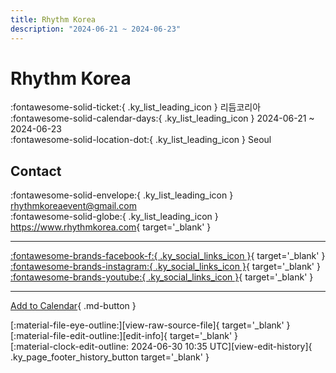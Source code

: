 ```yaml
---
title: Rhythm Korea
description: "2024-06-21 ~ 2024-06-23"
---
```


# Rhythm Korea 

:fontawesome-solid-ticket:{ .ky_list_leading_icon } 리듬코리아  
:fontawesome-solid-calendar-days:{ .ky_list_leading_icon } 2024-06-21 ~ 2024-06-23  
:fontawesome-solid-location-dot:{ .ky_list_leading_icon } Seoul  

## Contact

:fontawesome-solid-envelope:{ .ky_list_leading_icon } <rhythmkoreaevent@gmail.com>  
:fontawesome-solid-globe:{ .ky_list_leading_icon } <https://www.rhythmkorea.com>{ target='_blank' }  

---

 [:fontawesome-brands-facebook-f:{ .ky_social_links_icon }](https://www.facebook.com/RhythmKorea){ target='_blank' } [:fontawesome-brands-instagram:{ .ky_social_links_icon }](https://instagram.com/rhythm.korea){ target='_blank' } [:fontawesome-brands-youtube:{ .ky_social_links_icon }](https://youtube.com/@rhythmkorea){ target='_blank' }

---

[Add to Calendar](https://swing.news/ics/en/2024/kr/rhythm-korea-2024.ics){ .md-button }

<div class="ky_page_footer" markdown>
<div class="ky_page_footer_trailing" markdown="span">
[:material-file-eye-outline:][view-raw-source-file]{ target='_blank' }
[:material-file-edit-outline:][edit-info]{ target='_blank' }
</div>
<div class="ky_page_footer_leading" markdown="span">
[:material-clock-edit-outline: 2024-06-30 10:35 UTC][view-edit-history]{ .ky_page_footer_history_button target='_blank' }
</div>
</div>

[view-raw-source-file]: https://github.com/swingdance/events/blob/main/2024/kr/rhythm-korea-2024.json "View Raw Source File"
[edit-info]: https://github.com/swingdance/events/issues/new?assignees=&labels=update+event&projects=&template=03-update_entity.yml&title=%5B2024%2Fkr%5D%20Rhythm%20Korea&region=kr&year=2024&id=rhythm-korea-2024&name=Rhythm%20Korea&org_id= "Edit Info"

[view-edit-history]: https://github.com/swingdance/events/commits/main/2024/kr/rhythm-korea-2024.json "View Edit History"
